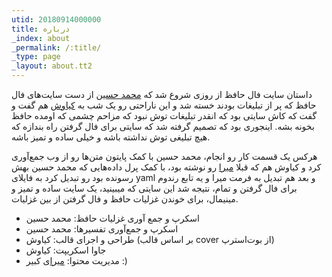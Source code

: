 ```yaml
---
utid: 20180914000000
title: درباره
_index: about
_permalink: /:title/
_type: page
_layout: about.tt2
---
```

داستان سایت فال حافظ از روزی شروع شد که [محمد حسین](https://mh-salari.me/) از دست سایت‌های فال حافظ که پر از تبلیغات بودند خسته شد و این ناراحتی رو یک شب به [کیاوش](https://twitter.com/kiavash) هم گفت و گفت که کاش سایتی بود که انقدر تبلیغات توش نبود که مزاحم چشمی که اومده حافظ بخونه بشه. اینجوری بود که تصمیم گرفته شد که سایتی برای فال گرفتن راه بندازه که هیچ تبلیغی توش نداشته باشه و خیلی ساده و تمیز باشه.

هرکس یک قسمت کار رو انجام، محمد حسین با کمک پایتون متن‌ها رو از وب جمع‌آوری کرد و کیاوش هم که قبلا [میرا](https://miraxy.github.io/doc-fa/) رو نوشته بود، با کمک پرل داده‌هایی که محمد حسین بهش رسونده بود رو تبدیل کرد به فایلای yaml و بعد هم تبدیل به فرمت میرا و یه تابع رندوم برای فال گرفتن و تمام، نتیجه شد این سایتی که میبینید، یک سایت ساده و تمیز و مینیمال، برای خوندن غزلیات حافظ و فال گرفتن از بین غزلیات.

- اسکرپ و جمع آوری غزلیات حافظ: محمد حسین
- اسکرپ و جمع‌آوری تفسیرها: محمد حسین
- طراحی و اجرای قالب: کیاوش (بر اساس قالب cover از بوت‌استرپ)
- جاوا اسکریپت: کیاوش
- مدیریت محتوا: [میرا](https://miraxy.github.io/doc-fa/)ی کبیر :)
